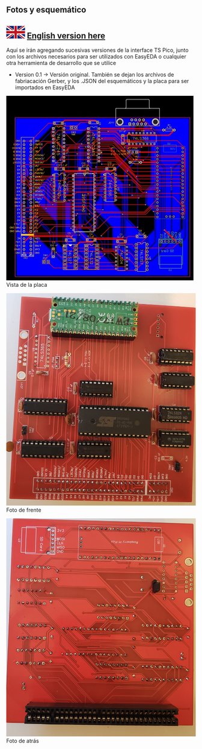## Fotos y esquemático ##

## <img src="/static/english.png" alt="English" width="50"> </img>     [English version here](readme_en.md)


Aquí se irán agregando sucesivas versiones de la interface TS Pico, junto con los archivos necesarios para ser utilizados con EasyEDA o cualquier otra herramienta de desarrollo que se utilice

- Version 0.1 -> Versión original. También se dejan los archivos de fabriacación Gerber, y los .JSON del esquemáticos y la placa para ser importados en EasyEDA

<img src="Schematics.jpg"> </img>
Vista de la placa


<img src="Front.jpg"> </img>
Foto de frente

<img src="back.jpg"> </img>
Foto de atrás

